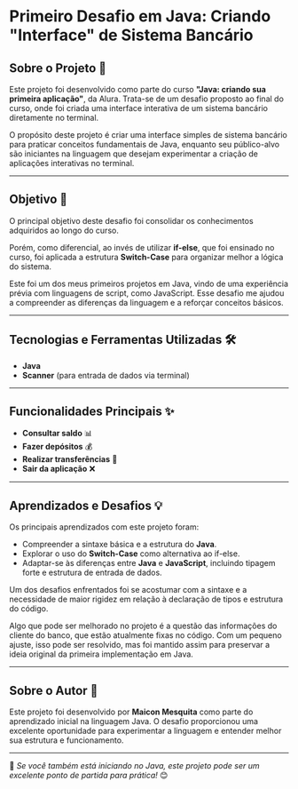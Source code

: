 # Primeiro Desafio em Java: Criando "Interface" de Sistema Bancário

## Sobre o Projeto 🚀
Este projeto foi desenvolvido como parte do curso **"Java: criando sua primeira aplicação"**, da Alura. Trata-se de um desafio proposto ao final do curso, onde foi criada uma interface interativa de um sistema bancário diretamente no terminal.

O propósito deste projeto é criar uma interface simples de sistema bancário para praticar conceitos fundamentais de Java, enquanto seu público-alvo são iniciantes na linguagem que desejam experimentar a criação de aplicações interativas no terminal.

---

## Objetivo 🎯
O principal objetivo deste desafio foi consolidar os conhecimentos adquiridos ao longo do curso.

Porém, como diferencial, ao invés de utilizar **if-else**, que foi ensinado no curso, foi aplicada a estrutura **Switch-Case** para organizar melhor a lógica do sistema.

Este foi um dos meus primeiros projetos em Java, vindo de uma experiência prévia com linguagens de script, como JavaScript. Esse desafio me ajudou a compreender as diferenças da linguagem e a reforçar conceitos básicos.

---

## Tecnologias e Ferramentas Utilizadas 🛠️
- **Java**
- **Scanner** (para entrada de dados via terminal)

---

## Funcionalidades Principais ✨
- **Consultar saldo** 📊
- **Fazer depósitos** 💰
- **Realizar transferências** 🔄
- **Sair da aplicação** ❌

---

## Aprendizados e Desafios 💡
Os principais aprendizados com este projeto foram:
- Compreender a sintaxe básica e a estrutura do **Java**.
- Explorar o uso do **Switch-Case** como alternativa ao if-else.
- Adaptar-se às diferenças entre **Java** e **JavaScript**, incluindo tipagem forte e estrutura de entrada de dados.

Um dos desafios enfrentados foi se acostumar com a sintaxe e a necessidade de maior rigidez em relação à declaração de tipos e estrutura do código.

Algo que pode ser melhorado no projeto é a questão das informações do cliente do banco, que estão atualmente fixas no código. Com um pequeno ajuste, isso pode ser resolvido, mas foi mantido assim para preservar a ideia original da primeira implementação em Java.

---

## Sobre o Autor 👤
Este projeto foi desenvolvido por **Maicon Mesquita** como parte do aprendizado inicial na linguagem Java. O desafio proporcionou uma excelente oportunidade para experimentar a linguagem e entender melhor sua estrutura e funcionamento.

---

📌 *Se você também está iniciando no Java, este projeto pode ser um excelente ponto de partida para prática!* 😊


